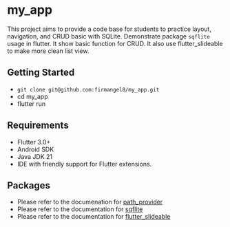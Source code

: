 # my_app

This project aims to provide a code base for students to practice layout, navigation, and CRUD basic with SQLite. Demonstrate package `sqflite` usage in flutter. It show basic function for CRUD. It also use flutter_slideable to make more clean list view.

## Getting Started
- `git clone git@github.com:firmangel8/my_app.git`
- cd my_app
- flutter run

## Requirements
- Flutter 3.0+
- Android SDK
- Java JDK 21
- IDE with friendly support for Flutter extensions.

## Packages
- Please refer to the documenation for [path_provider](https://pub.dev/packages/path_provider)
- Please refer to the documentation for [sqflite](https://pub.dev/packages/sqflite)
- Please refer to the documentation for [flutter_slideable](https://pub.dev/packages/flutter_slidable)
